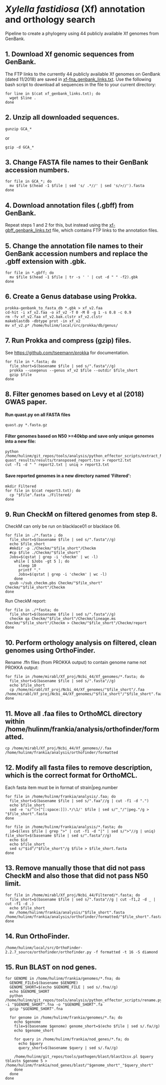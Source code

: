# *Xylella fastidiosa* (Xf) annotation and orthology search
Pipeline to create a phylogeny using 44 publicly available Xf genomes from GenBank.
## 1. Download Xf genomic sequences from GenBank.
The FTP links to the currently 44 publicly available Xf genomes on GenBank (dated 11/2018) are saved in [xf-fna_genbank_links.txt](https://github.com/mirloupa/xf_phylogeny/blob/master/xf-fna_genbank_links.txt). Use the following bash script to download all sequences in the file to your current directory:
```
for line in $(cat xf_genbank_links.txt); do
  wget $line .
done
```
## 2. Unzip all downloaded sequences.
```
gunzip GCA_*
```
or
```
gzip -d GCA_*
```
## 3. Change FASTA file names to their GenBank accession numbers.
```
for file in GCA_*; do
  mv $file $(head -1 $file | sed 's/ .*//' | sed 's/>//').fasta
done
```
## 4. Download annotation files (.gbff) from GenBank.
Repeat steps 1 and 2 for this, but instead using the [xf-gbff_genbank_links.txt](https://github.com/mirloupa/xf_phylogeny/blob/master/xf-gbff_genbank_links.txt) file, which contains FTP links to the annotation files.
## 5. Change the annotation file names to their GenBank accession numbers and replace the .gbff extension with .gbk.
```
for file in *.gbff; do
  mv $file $(head -1 $file | tr -s ' ' | cut -d " " -f2).gbk
done

```
## 6. Create a Genus database using Prokka.
```
prokka-genbank_to_fasta_db *.gbk > xf_v2.faa
cd-hit -i xf_v2.faa -o xf_v2 -T 0 -M 0 -g 1 -s 0.8 -c 0.9
rm -fv xf_v2.faa xf_v2.bak.clstr xf_v2.clstr
makeblastdb -dbtype prot -in xf_v2
mv xf_v2.p* /home/hulinm/local/src/prokka/db/genus/
```
## 7. Run Prokka and compress (gzip) files.
See https://github.com/tseemann/prokka for documentation.
```
for file in *.fasta; do
  file_short=$(basename $file | sed s/".fasta"//g)
  prokka --usegenus --genus xf_v2 $file --outdir $file_short
  gzip $file
done
```
## 8. Filter genomes based on Levy et al (2018) GWAS paper.
#### Run quast.py on all FASTA files
```
quast.py *.fasta.gz
```
#### Filter genomes based on N50 >=40kbp and save only unique genomes into a new file:
```
python /home/hulinm/git_repos/tools/analysis/python_effector_scripts/extract_N50filtered_genomes.py quast_results/results/transposed_report.tsv > report2.txt
cut -f1 -d " " report2.txt | uniq > report3.txt 
```

#### Save reported genomes in a new directory named 'Filtered':
```
mkdir Filtered
for file in $(cat report3.txt); do
  cp "$file".fasta ./Filtered/
done
```
## 9. Run CheckM on filtered genomes from step 8.
CheckM can only be run on blacklace01 or blacklace 06. 
```
for file in ./*.fasta ; do
  file_short=$(basename $file | sed s/".fasta"//g) 
  echo $file_short 
  #mkdir -p ./Checkm/"$file_short"/Checkm 
  #cp $file ./Checkm/"$file_short" 
  Jobs=$(qstat | grep -i 'checkm' | wc -l) 
    while [ $Jobs -gt 5 ]; do 
      sleep 10
      printf "." 
      Jobs=$(qstat | grep -i 'checkm' | wc -l) 
    done
  qsub ~/sub_checkm.pbs Checkm/"$file_short" Checkm/"$file_short"/Checkm 
done
```
Run CheckM report:
```
for file in ./*fasta; do
  file_short=$(basename $file | sed s/".fasta"//g)
  checkm qa Checkm/"$file_short"/Checkm/lineage.ms Checkm/"$file_short"/Checkm > Checkm/"$file_short"/Checkm/report
done
```
## 10. Perform orthology analysis on filtered, clean genomes using OrthoFinder.
Rename .ffn files (from PROKKA output) to contain genome name not PROKKA output:
```
for file in /home/mirabl/Xf_proj/Ncbi_44/Xf_genomes/*.fasta; do
  file_short=$(basename $file | sed s/".fasta"//g)
  echo $file_short
  cp /home/mirabl/Xf_proj/Ncbi_44/Xf_genomes/"$file_short"/.faa /home/mirabl/Xf_proj/Ncbi_44/Xf_genomes/"$file_short"/"$file_short".faa
done
```
## 11. Move all .faa files to OrthoMCL directory within /home/hulinm/frankia/analysis/orthofinder/formatted.
```
cp /home/mirabl/Xf_proj/Ncbi_44/Xf_genomes//.faa /home/hulinm/frankia/analysis/orthofinder/formatted
```
## 12. Modify all fasta files to remove description, which is the correct format for OrthoMCL.
Each fasta item must be in format of strain|peg.number
```
for file in /home/hulinm/frankia/analysis/.faa; do
  file_short=$(basename $file | sed s/".faa"//g | cut -f1 -d ".")
  echo $file_short
  sed -e 's/^(>[^[:space:]]).*/\1/' $file | sed s/"_"/"|peg."/g > "$file_short".fasta
done
```

```
for file in /home/hulinm/frankia/analysis/*.fasta; do
  id=$(less $file | grep ">" | cut -f1 -d "|" | sed s/">"//g | uniq) file_short=$(basename $file | sed s/".fasta"//g)
  echo $id
  echo $file_short
  sed s/"$id"/"$file_short"/g $file > $file_short.fasta
done
```
## 13. Remove manually those that did not pass CheckM and also those that did not pass N50 limit.
```
for file in /home/mirabl/Xf_proj/Ncbi_44/Filtered/*.fasta; do
  file_short=$(basename $file | sed s/".fasta"//g | cut -f1,2 -d _ | cut -f1 -d .)
  echo $file_short
  mv /home/hulinm/frankia/analysis/"$file_short".fasta /home/hulinm/frankia/analysis/orthofinder/formatted/"$file_short".fasta
done
```
## 14. Run OrthoFinder.
```
/home/hulinm/local/src/OrthoFinder-2.2.7_source/orthofinder/orthofinder.py -f formatted -t 16 -S diamond
```
## 15. Run BLAST on nod genes.
```
for GENOME in /home/hulinm/frankia/genomes/*.fna; do
  GENOME_FILE=$(basename $GENOME)
  GENOME_SHORT=$(echo $GENOME_FILE | sed s/.fna//g)
  echo $GENOME_SHORT
  python /home/hulinm/git_repos/tools/analysis/python_effector_scripts/rename.py -i "$GENOME_SHORT".fna -o "$GENOME_SHORT".fa
  gzip "$GENOME_SHORT".fna
  
  for genome in /home/hulinm/frankia/genomes/*.fa; do
    echo $genome
    file=$(basename $genome) genome_short=$(echo $file | sed s/.fa//g)
    echo $genome_short

    for query in /home/hulinm/frankia/nod_genes/*.fa; do
      echo $query
      query_short=$(basename $query | sed s/.fa//g)
  
    /home/hulinm/git_repos/tools/pathogen/blast/blast2csv.pl $query tblastn $genome 5 > /home/hulinm/frankia/nod_genes/blast/"$genome_short"_"$query_short"
    done
  done
done
```
